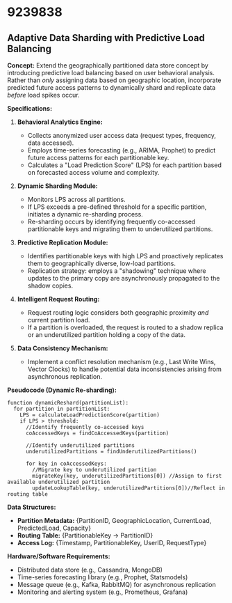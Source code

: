 # 9239838

## Adaptive Data Sharding with Predictive Load Balancing

**Concept:** Extend the geographically partitioned data store concept by introducing predictive load balancing based on user behavioral analysis. Rather than *only* assigning data based on geographic location, incorporate predicted future access patterns to dynamically shard and replicate data *before* load spikes occur.

**Specifications:**

1.  **Behavioral Analytics Engine:**
    *   Collects anonymized user access data (request types, frequency, data accessed).
    *   Employs time-series forecasting (e.g., ARIMA, Prophet) to predict future access patterns for each partitionable key.
    *   Calculates a "Load Prediction Score" (LPS) for each partition based on forecasted access volume and complexity.

2.  **Dynamic Sharding Module:**
    *   Monitors LPS across all partitions.
    *   If LPS exceeds a pre-defined threshold for a specific partition, initiates a dynamic re-sharding process.
    *   Re-sharding occurs by identifying frequently co-accessed partitionable keys and migrating them to underutilized partitions.

3.  **Predictive Replication Module:**
    *   Identifies partitionable keys with high LPS and proactively replicates them to geographically diverse, low-load partitions.
    *   Replication strategy: employs a "shadowing" technique where updates to the primary copy are asynchronously propagated to the shadow copies.

4.  **Intelligent Request Routing:**
    *   Request routing logic considers both geographic proximity *and* current partition load.
    *   If a partition is overloaded, the request is routed to a shadow replica or an underutilized partition holding a copy of the data.

5.  **Data Consistency Mechanism:**
    *   Implement a conflict resolution mechanism (e.g., Last Write Wins, Vector Clocks) to handle potential data inconsistencies arising from asynchronous replication.

**Pseudocode (Dynamic Re-sharding):**

```
function dynamicReshard(partitionList):
  for partition in partitionList:
    LPS = calculateLoadPredictionScore(partition)
    if LPS > threshold:
      //Identify frequently co-accessed keys
      coAccessedKeys = findCoAccessedKeys(partition)

      //Identify underutilized partitions
      underutilizedPartitions = findUnderutilizedPartitions()

      for key in coAccessedKeys:
        //Migrate key to underutilized partition
        migrateKey(key, underutilizedPartitions[0]) //Assign to first available underutilized partition
        updateLookupTable(key, underutilizedPartitions[0])//Reflect in routing table

```

**Data Structures:**

*   **Partition Metadata:** {PartitionID, GeographicLocation, CurrentLoad, PredictedLoad, Capacity}
*   **Routing Table:** {PartitionableKey -> PartitionID}
*   **Access Log:** {Timestamp, PartitionableKey, UserID, RequestType}

**Hardware/Software Requirements:**

*   Distributed data store (e.g., Cassandra, MongoDB)
*   Time-series forecasting library (e.g., Prophet, Statsmodels)
*   Message queue (e.g., Kafka, RabbitMQ) for asynchronous replication
*   Monitoring and alerting system (e.g., Prometheus, Grafana)